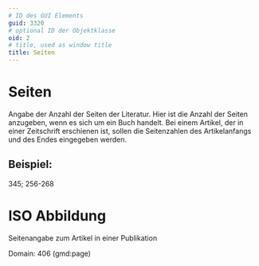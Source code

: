 ```yaml
---
# ID des GUI Elements
guid: 3320
# optional ID der Objektklasse
oid: 2
# title, used as window title
title: Seiten
---
```


# Seiten

Angabe der Anzahl der Seiten der Literatur. Hier ist die Anzahl der Seiten anzugeben, wenn es sich um ein Buch handelt. Bei einem Artikel, der in einer Zeitschrift erschienen ist, sollen die Seitenzahlen des Artikelanfangs und des Endes eingegeben werden.

## Beispiel:

345; 256-268

# ISO Abbildung

Seitenangabe zum Artikel in einer Publikation

Domain: 406 (gmd:page)
